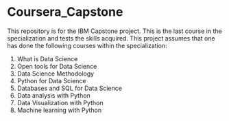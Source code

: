 # Coursera_Capstone
This repository is for the IBM Capstone project. This is the last course in the specialization and tests the skills acquired. 
This project assumes that one has done the following courses within the specialization:
 1. What is Data Science
 2. Open tools for Data Science
 3. Data Science Methodology
 4. Python for Data Science
 5. Databases and SQL for Data Science
 6. Data analysis with Python
 7. Data Visualization with Python
 8. Machine learning with Python
 